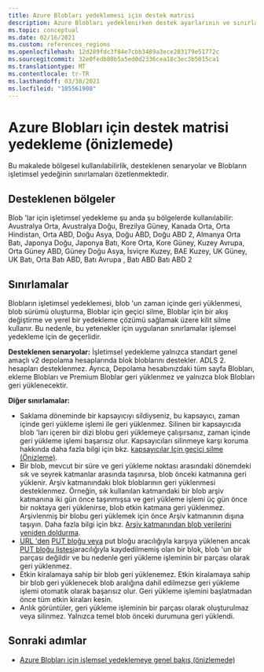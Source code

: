 ```yaml
---
title: Azure Blobları yedeklemesi için destek matrisi
description: Azure Blobları yedeklenirken destek ayarlarının ve sınırlamaların özetini sağlar (önizlemede)
ms.topic: conceptual
ms.date: 02/16/2021
ms.custom: references_regions
ms.openlocfilehash: 12d289fdc3f84e7cbb3489a3ece283179e51772c
ms.sourcegitcommit: 32e0fedb80b5a5ed0d2336cea18c3ec3b5015ca1
ms.translationtype: MT
ms.contentlocale: tr-TR
ms.lasthandoff: 03/30/2021
ms.locfileid: "105561908"
---
```

# <a name="support-matrix-for-azure-blobs-backup-in-preview"></a>Azure Blobları için destek matrisi yedekleme (önizlemede)

Bu makalede bölgesel kullanılabilirlik, desteklenen senaryolar ve Blobların işletimsel yedeğinin sınırlamaları özetlenmektedir.

## <a name="supported-regions"></a>Desteklenen bölgeler

Blob 'lar için işletimsel yedekleme şu anda şu bölgelerde kullanılabilir: Avustralya Orta, Avustralya Doğu, Brezilya Güney, Kanada Orta, Orta Hindistan, Orta ABD, Doğu Asya, Doğu ABD, Doğu ABD 2, Almanya Orta Batı, Japonya Doğu, Japonya Batı, Kore Orta, Kore Güney, Kuzey Avrupa, Orta Güney ABD, Güney Doğu Asya, İsviçre Kuzey, BAE Kuzey, UK Güney, UK Batı, Orta Batı ABD, Batı Avrupa , Batı ABD Batı ABD 2

## <a name="limitations"></a>Sınırlamalar

Blobların işletimsel yedeklemesi, blob 'un zaman içinde geri yüklenmesi, blob sürümü oluşturma, Bloblar için geçici silme, Bloblar için bir akış değiştirme ve yerel bir yedekleme çözümü sağlamak üzere kilit silme kullanır. Bu nedenle, bu yetenekler için uygulanan sınırlamalar işlemsel yedekleme için de geçerlidir.

**Desteklenen senaryolar:** İşletimsel yedekleme yalnızca standart genel amaçlı v2 depolama hesaplarında blok bloblarını destekler. ADLS 2. hesapları desteklenmez. Ayrıca, Depolama hesabınızdaki tüm sayfa Blobları, ekleme Blobları ve Premium Bloblar geri yüklenmez ve yalnızca blok Blobları geri yüklenecektir.

**Diğer sınırlamalar:**

- Saklama döneminde bir kapsayıcıyı sildiyseniz, bu kapsayıcı, zaman içinde geri yükleme işlemi ile geri yüklenmez. Silinen bir kapsayıcıda blob 'ları içeren bir dizi blobu geri yüklemeye çalışırsanız, zaman içinde geri yükleme işlemi başarısız olur. Kapsayıcıları silinmeye karşı koruma hakkında daha fazla bilgi için bkz. [kapsayıcılar Için geçici silme (Önizleme)](../storage/blobs/soft-delete-container-overview.md).
- Bir blob, mevcut bir süre ve geri yükleme noktası arasındaki dönemdeki sık ve seyrek katmanlar arasında taşınırsa, blob önceki katmanına geri yüklenir. Arşiv katmanındaki blok bloblarının geri yüklenmesi desteklenmez. Örneğin, sık kullanılan katmandaki bir blob arşiv katmanına iki gün önce taşınmışsa ve geri yükleme işlemi üç gün önce bir noktaya geri yüklenirse, blob etkin katmana geri yüklenmez. Arşivlenmiş bir blobu geri yüklemek için önce Arşiv katmanının dışına taşıyın. Daha fazla bilgi için bkz. [Arşiv katmanından blob verilerini yeniden doldurma](../storage/blobs/storage-blob-rehydration.md).
- [URL 'den](/rest/api/storageservices/put-block-from-url) [PUT bloğu veya](/rest/api/storageservices/put-block) put bloğu aracılığıyla karşıya yüklenen ancak [PUT bloğu listesi](/rest/api/storageservices/put-block-list)aracılığıyla kaydedilmemiş olan bir blok, blob 'un bir parçası değildir ve bu nedenle geri yükleme işleminin bir parçası olarak geri yüklenmez.
- Etkin kiralamaya sahip bir blob geri yüklenemez. Etkin kiralamaya sahip bir blob geri yüklenecek blob aralığına dahil edilmezse geri yükleme işlemi otomatik olarak başarısız olur. Geri yükleme işlemini başlatmadan önce tüm etkin kiraları kesin.
- Anlık görüntüler, geri yükleme işleminin bir parçası olarak oluşturulmaz veya silinmez. Yalnızca temel blob önceki durumuna geri yüklendi.

## <a name="next-steps"></a>Sonraki adımlar

- [Azure Blobları için işlemsel yedeklemeye genel bakış (önizlemede)](blob-backup-overview.md)